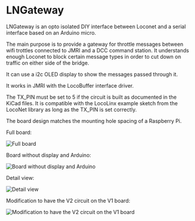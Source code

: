 # LNGateway
LNGateway is an opto isolated DIY interface between Loconet and a serial interface based on an Arduino micro.

The main purpose is to provide a gateway for throttle messages between wifi trottles connected to JMRI and a DCC command station.
It understands enough Loconet to block certain message types in order to cut down on traffic on either side of the bridge.

It can use a i2c OLED display to show the messages passed through it.

It works in JMRI with the LocoBuffer interface driver.

The TX_PIN must be set to 5 if the circuit is built as documented in the KiCad files. It is compatible with the LocoLinx example sketch from the LocoNet library as long as the TX_PIN is set correctly.

The board design matches the mounting hole spacing of a Raspberry Pi.

Full board:

![Full board](https://orvio.github.io/LNGateway/Images/V1_board_full_800w.JPG)

Board without display and Arduino:

![Board without display and Arduino](https://orvio.github.io/LNGateway/Images/V1_board1_800w.JPG)

Detail view:

![Detail view](https://orvio.github.io/LNGateway/Images/V1_board2_800w.JPG)

Modification to have the V2 circuit on the V1 board:

![Modification to have the V2 circuit on the V1 board](https://orvio.github.io/LNGateway/Images/V1_board3_800w.JPG)
